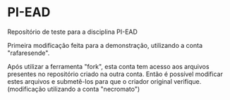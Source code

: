 # PI-EAD
Reposítório de teste para a disciplina PI-EAD

Primeira modificação feita para a demonstração, utilizando a conta "rafaresende".

Após utilizar a ferramenta "fork", esta conta tem acesso aos arquivos presentes no repositório criado na outra conta. Então é possível modificar estes arquivos e submetê-los para que o criador original verifique. (modificação utilizando a conta "necromato")
